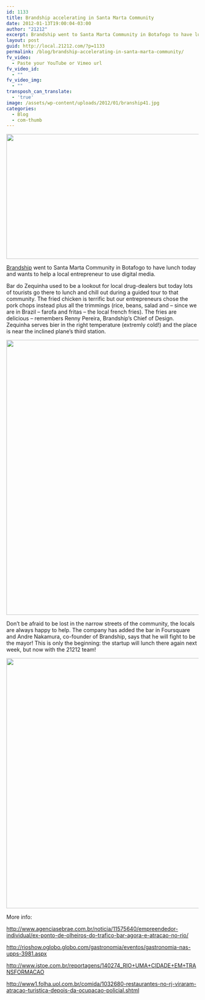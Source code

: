 ```yaml
---
id: 1133
title: Brandship accelerating in Santa Marta Community
date: 2012-01-13T19:00:04-03:00
author: "21212"
excerpt: Brandship went to Santa Marta Community in Botafogo to have lunch today and wants to help a local entrepreneur to use digital media.
layout: post
guid: http://local.21212.com/?p=1133
permalink: /blog/brandship-accelerating-in-santa-marta-community/
fv_video:
  - Paste your YouTube or Vimeo url
fv_video_id:
  - ""
fv_video_img:
  - ""
transposh_can_translate:
  - 'true'
image: /assets/wp-content/uploads/2012/01/branship41.jpg
categories:
  - Blog
  - com-thumb
---
```

<img class="aligncenter size-full wp-image-1140" src="{{ site.url }}/assets/wp-content/uploads/2012/01/brandship.jpg" alt="" width="540" height="327" srcset="{{ site.url }}/assets/wp-content/uploads/2012/01/brandship.jpg 540w, {{ site.url }}/assets/wp-content/uploads/2012/01/brandship-300x181.jpg 300w" sizes="(max-width: 540px) 100vw, 540px" />

[Brandship](http://local.21212.com/companies/brandship/ "Brandship") went to Santa Marta Community in Botafogo to have lunch today and wants to help a local entrepreneur to use digital media.

<!--more ..I want to read more about that!-->

Bar do Zequinha used to be a lookout for local drug-dealers but today lots of tourists go there to lunch and chill out during a guided tour to that community. The fried chicken is terrific but our entrepreneurs chose the pork chops instead plus all the trimmings (rice, beans, salad and &#8211; since we are in Brazil &#8211; farofa and fritas &#8211; the local french fries). The fries are delicious &#8211; remembers Renny Pereira, Brandship&#8217;s Chief of Design. Zequinha serves bier in the right temperature (extremly cold!) and the place is near the inclined plane&#8217;s third station.

<img class="aligncenter size-full wp-image-1136" src="{{ site.url }}/assets/wp-content/uploads/2012/01/brandship3.jpg" alt="" width="540" height="720" srcset="{{ site.url }}/assets/wp-content/uploads/2012/01/brandship3.jpg 540w, {{ site.url }}/assets/wp-content/uploads/2012/01/brandship3-225x300.jpg 225w" sizes="(max-width: 540px) 100vw, 540px" />

Don&#8217;t be afraid to be lost in the narrow streets of the community, the locals are always happy to help. The company has added the bar in Foursquare and Andre Nakamura, co-founder of Brandship, says that he will fight to be the mayor! This is only the beginning: the startup will lunch there again next week, but now with the 21212 team!

<img class="aligncenter size-full wp-image-1139" src="{{ site.url }}/assets/wp-content/uploads/2012/01/branship41.jpg" alt="" width="540" height="655" srcset="{{ site.url }}/assets/wp-content/uploads/2012/01/branship41.jpg 540w, {{ site.url }}/assets/wp-content/uploads/2012/01/branship41-247x300.jpg 247w" sizes="(max-width: 540px) 100vw, 540px" />

More info:

<http://www.agenciasebrae.com.br/noticia/11575640/empreendedor-individual/ex-ponto-de-olheiros-do-trafico-bar-agora-e-atracao-no-rio/>

<http://rioshow.oglobo.globo.com/gastronomia/eventos/gastronomia-nas-upps-3981.aspx>

<http://www.istoe.com.br/reportagens/140274_RIO+UMA+CIDADE+EM+TRANSFORMACAO>

<http://www1.folha.uol.com.br/comida/1032680-restaurantes-no-rj-viraram-atracao-turistica-depois-da-ocupacao-policial.shtml>

&nbsp;

&nbsp;